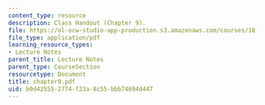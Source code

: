 ```yaml
---
content_type: resource
description: Class Handout (Chapter 9).
file: https://ol-ocw-studio-app-production.s3.amazonaws.com/courses/18-996-random-matrix-theory-and-its-applications-spring-2004/b0d425552774f23a8c55bbb74694d447_chapter9.pdf
file_type: application/pdf
learning_resource_types:
- Lecture Notes
parent_title: Lecture Notes
parent_type: CourseSection
resourcetype: Document
title: chapter9.pdf
uid: b0d42555-2774-f23a-8c55-bbb74694d447
---
```

